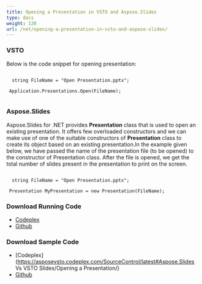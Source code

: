 ```yaml
---
title: Opening a Presentation in VSTO and Aspose.Slides
type: docs
weight: 120
url: /net/opening-a-presentation-in-vsto-and-aspose-slides/
---
```


### **VSTO**
Below is the code snippet for opening presentation:

```

  string FileName = "Open Presentation.pptx";

 Application.Presentations.Open(FileName);


```
### **Aspose.Slides**
Aspose.Slides for .NET provides **Presentation** class that is used to open an existing presentation. It offers few overloaded constructors and we can make use of one of the suitable constructors of **Presentation** class to create its object based on an existing presentation.In the example given below, we have passed the name of the presentation file (to be opened) to the constructor of Presentation class. After the file is opened, we get the total number of slides present in the presentation to print on the screen.

```

  string FileName = "Open Presentation.pptx";

 Presentation MyPresentation = new Presentation(FileName);

```
### **Download Running Code**
- [Codeplex](https://asposevsto.codeplex.com/releases/view/616670)
- [Github](https://github.com/aspose-slides/Aspose.Slides-for-.NET/releases/tag/AsposeSlidesVsVSTOv1.1)
### **Download Sample Code**
- [Codeplex](https://asposevsto.codeplex.com/SourceControl/latest#Aspose.Slides Vs VSTO Slides/Opening a Presentation/)
- [Github](https://github.com/aspose-slides/Aspose.Slides-for-.NET/tree/master/Plugins/Aspose.Slides%20Vs%20VSTO%20Presentations/Code%20Comparison%20of%20Common%20Features/Opening%20a%20Presentation)
